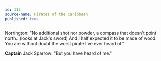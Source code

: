```yaml
---
id: 115
source-name: Pirates of the Caribbean
published: true
---
```


<p>Norrington: "No additional shot nor powder, a compass that doesn't point north...(looks at Jack's sword) And I half expected it to be made of wood. You are without doubt the worst pirate I've ever heard of."</p>

<p><strong>Captain</strong> Jack Sparrow: "But you have heard of me."</p>


